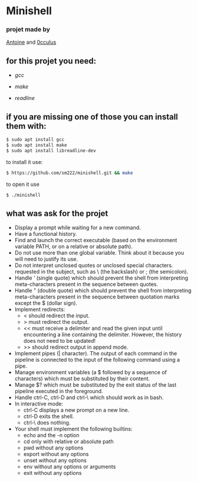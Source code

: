 # Minishell

### projet made by
[Antoine](https://github.com/sm222) and [0cculus](https://github.com/0cculus)

## for this projet you need:

*  _gcc_

*  _make_

*  _readline_

## if you are missing one of those you can install them with:

```bash
$ sudo apt install gcc
$ sudo apt install make
$ sudo apt install libreadline-dev
```

to install it use:
```bash
$ https://github.com/sm222/minishell.git && make
```
to open it use
```bash
$ ./minishell
```
## what was ask for the projet

* Display a prompt while waiting for a new command.
* Have a functional history.
* Find and launch the correct executable (based on the environment variable PATH, or on a relative or absolute path).
* Do not use more than one global variable. Think about it because you will need to justify its use.
* Do not interpret unclosed quotes or unclosed special characters. requested in the subject, such as \ (the backslash) or ; (the semicolon).
* Handle ’ (single quote) which should prevent the shell from interpreting meta-characters present in the sequence between quotes.
* Handle " (double quote) which should prevent the shell from interpreting meta-characters present in the sequence between quotation marks except the $ (dollar sign).
* Implement redirects:
  *  < should redirect the input.
  *  \> must redirect the output.
  *  << must receive a delimiter and read the given input until encountering a line containing the delimiter. However, the history does not need to be updated!
  * \>> should redirect output in append mode.
*  Implement pipes (| character). The output of each command in the pipeline is connected to the input of the following command using a pipe.
*  Manage environment variables (a $ followed by a sequence of characters) which must be substituted by their content.
*  Manage $? which must be substituted by the exit status of the last pipeline executed in the foreground.
*  Handle ctrl-C, ctrl-D and ctrl-\ which should work as in bash.
* In interactive mode:
  *  ctrl-C displays a new prompt on a new line.
  *  ctrl-D exits the shell.
  *  ctrl-\ does nothing.
* Your shell must implement the following builtins:
  *  echo and the -n option
  *  cd only with relative or absolute path
  *  pwd without any options
  *  export without any options
  *  unset without any options
  *  env without any options or arguments
  *  exit without any options
